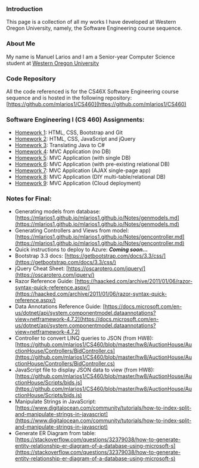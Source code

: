### Introduction

This page is a collection of all my works I have developed at Western Oregon University, namely, the Software Engineering course sequence.

### About Me

My name is Manuel Larios and I am a Senior-year Computer Science student at [Western Oregon University](http://www.wou.edu/)

### Code Repository
All the code referenced is for the CS46X Software Engineering course sequence and is hosted in the following repository: [https://github.com/mlarios1/CS460](https://github.com/mlarios1/CS460)

### Software Engineering I (CS 460) Assignments:
* [Homework 1](https://mlarios1.github.io/mlarios1.github.io/CS460/HW1/): HTML, CSS, Bootstrap and Git
* [Homework 2](https://mlarios1.github.io/mlarios1.github.io/CS460/HW2/): HTML, CSS, JavaScript and jQuery
* [Homework 3](https://mlarios1.github.io/mlarios1.github.io/CS460/HW3/): Translating Java to C#
* [Homework 4](https://mlarios1.github.io/mlarios1.github.io/CS460/HW4/): MVC Application (no DB)
* [Homework 5](https://mlarios1.github.io/mlarios1.github.io/CS460/HW5/): MVC Application (with single DB)
* [Homework 6](https://mlarios1.github.io/mlarios1.github.io/CS460/HW6/): MVC Application (with pre-existing relational DB)
* [Homework 7](https://mlarios1.github.io/mlarios1.github.io/CS460/HW7/): MVC Application (AJAX single-page app)
* [Homework 8](https://mlarios1.github.io/mlarios1.github.io/CS460/HW8/): MVC Application (DIY multi-table/relational DB)
* [Homework 9](https://mlarios1.github.io/mlarios1.github.io/CS460/HW9/): MVC Application (Cloud deployment)

### Notes for Final:
* Generating models from database: [https://mlarios1.github.io/mlarios1.github.io/Notes/genmodels.md](https://mlarios1.github.io/mlarios1.github.io/Notes/genmodels.md)
* Generating Controllers and Views from model: [https://mlarios1.github.io/mlarios1.github.io/Notes/gencontroller.md](https://mlarios1.github.io/mlarios1.github.io/Notes/gencontroller.md)
* Quick instructions to deploy to Azure: _**Coming soon...**_
* Bootstrap 3.3 docs: [https://getbootstrap.com/docs/3.3/css/](https://getbootstrap.com/docs/3.3/css/)
* jQuery Cheat Sheet: [https://oscarotero.com/jquery/](https://oscarotero.com/jquery/)
* Razor Reference Guide: [https://haacked.com/archive/2011/01/06/razor-syntax-quick-reference.aspx/](https://haacked.com/archive/2011/01/06/razor-syntax-quick-reference.aspx/)
* Data Annotations Reference Guide: [https://docs.microsoft.com/en-us/dotnet/api/system.componentmodel.dataannotations?view=netframework-4.7.2](https://docs.microsoft.com/en-us/dotnet/api/system.componentmodel.dataannotations?view=netframework-4.7.2)
* Controller to convert LINQ queries to JSON (from HW8): [https://github.com/mlarios1/CS460/blob/master/hw8/AuctionHouse/AuctionHouse/Controllers/BidController.cs](https://github.com/mlarios1/CS460/blob/master/hw8/AuctionHouse/AuctionHouse/Controllers/BidController.cs)
* JavaScript file to display JSON data to view (from HW8): [https://github.com/mlarios1/CS460/blob/master/hw8/AuctionHouse/AuctionHouse/Scripts/bids.js](https://github.com/mlarios1/CS460/blob/master/hw8/AuctionHouse/AuctionHouse/Scripts/bids.js)
* Manipulate Strings in JavaScript: [https://www.digitalocean.com/community/tutorials/how-to-index-split-and-manipulate-strings-in-javascript](https://www.digitalocean.com/community/tutorials/how-to-index-split-and-manipulate-strings-in-javascript)
* Generate ER Diagram from table: [https://stackoverflow.com/questions/32379038/how-to-generate-entity-relationship-er-diagram-of-a-database-using-microsoft-s](https://stackoverflow.com/questions/32379038/how-to-generate-entity-relationship-er-diagram-of-a-database-using-microsoft-s)
